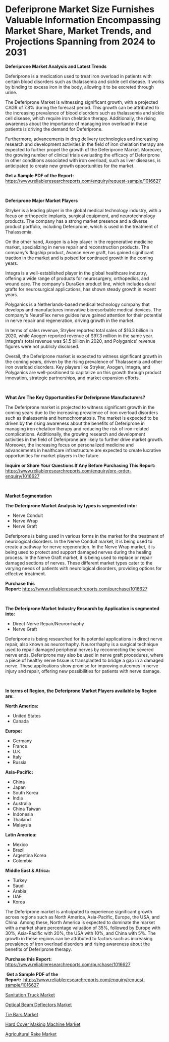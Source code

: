 <p><h1>Deferiprone Market Size Furnishes Valuable Information Encompassing Market Share, Market Trends, and Projections Spanning from 2024 to 2031</h1></p><p><strong>Deferiprone Market Analysis and Latest Trends</strong></p>
<p><p>Deferiprone is a medication used to treat iron overload in patients with certain blood disorders such as thalassemia and sickle cell disease. It works by binding to excess iron in the body, allowing it to be excreted through urine.</p><p>The Deferiprone Market is witnessing significant growth, with a projected CAGR of 7.8% during the forecast period. This growth can be attributed to the increasing prevalence of blood disorders such as thalassemia and sickle cell disease, which require iron chelation therapy. Additionally, the rising awareness about the importance of managing iron overload in these patients is driving the demand for Deferiprone.</p><p>Furthermore, advancements in drug delivery technologies and increasing research and development activities in the field of iron chelation therapy are expected to further propel the growth of the Deferiprone Market. Moreover, the growing number of clinical trials evaluating the efficacy of Deferiprone in other conditions associated with iron overload, such as liver diseases, is anticipated to create new growth opportunities for the market.</p></p>
<p><strong>Get a Sample PDF of the Report:&nbsp;</strong> <a href="https://www.reliableresearchreports.com/enquiry/request-sample/1016627">https://www.reliableresearchreports.com/enquiry/request-sample/1016627</a></p>
<p>&nbsp;</p>
<p><strong>Deferiprone Major Market Players</strong></p>
<p><p>Stryker is a leading player in the global medical technology industry, with a focus on orthopedic implants, surgical equipment, and neurotechnology products. The company has a strong market presence and a diverse product portfolio, including Deferiprone, which is used in the treatment of Thalassemia.</p><p>On the other hand, Axogen is a key player in the regenerative medicine market, specializing in nerve repair and reconstruction products. The company's flagship product, Avance nerve graft, has gained significant traction in the market and is poised for continued growth in the coming years.</p><p>Integra is a well-established player in the global healthcare industry, offering a wide range of products for neurosurgery, orthopedics, and wound care. The company's DuraGen product line, which includes dural grafts for neurosurgical applications, has shown steady growth in recent years.</p><p>Polyganics is a Netherlands-based medical technology company that develops and manufactures innovative bioresorbable medical devices. The company's NeuroFlex nerve guides have gained attention for their potential in nerve repair and regeneration, driving growth in the market.</p><p>In terms of sales revenue, Stryker reported total sales of $16.3 billion in 2020, while Axogen reported revenue of $97.3 million in the same year. Integra's total revenue was $1.5 billion in 2020, and Polyganics' revenue figures were not publicly disclosed.</p><p>Overall, the Deferiprone market is expected to witness significant growth in the coming years, driven by the rising prevalence of Thalassemia and other iron overload disorders. Key players like Stryker, Axogen, Integra, and Polyganics are well-positioned to capitalize on this growth through product innovation, strategic partnerships, and market expansion efforts.</p></p>
<p>&nbsp;</p>
<p><strong>What Are The Key Opportunities For Deferiprone Manufacturers?</strong></p>
<p><p>The Deferiprone market is projected to witness significant growth in the coming years due to the increasing prevalence of iron overload disorders such as thalassemia and hemochromatosis. The market is expected to be driven by the rising awareness about the benefits of Deferiprone in managing iron chelation therapy and reducing the risk of iron-related complications. Additionally, the growing research and development activities in the field of Deferiprone are likely to further drive market growth. Moreover, the increasing focus on personalized medicine and advancements in healthcare infrastructure are expected to create lucrative opportunities for market players in the future.</p></p>
<p><strong>Inquire or Share Your Questions If Any Before Purchasing This Report:</strong> <a href="https://www.reliableresearchreports.com/enquiry/pre-order-enquiry/1016627">https://www.reliableresearchreports.com/enquiry/pre-order-enquiry/1016627</a></p>
<p>&nbsp;</p>
<p><strong>Market Segmentation</strong></p>
<p><strong>The Deferiprone Market Analysis by types is segmented into:</strong></p>
<p><ul><li>Nerve Conduit</li><li>Nerve Wrap</li><li>Nerve Graft</li></ul></p>
<p><p>Deferiprone is being used in various forms in the market for the treatment of neurological disorders. In the Nerve Conduit market, it is being used to create a pathway for nerve regeneration. In the Nerve Wrap market, it is being used to protect and support damaged nerves during the healing process. In the Nerve Graft market, it is being used to replace or repair damaged sections of nerves. These different market types cater to the varying needs of patients with neurological disorders, providing options for effective treatment.</p></p>
<p><strong>Purchase this Report:&nbsp;</strong><a href="https://www.reliableresearchreports.com/purchase/1016627">https://www.reliableresearchreports.com/purchase/1016627</a></p>
<p>&nbsp;</p>
<p><strong>The Deferiprone Market Industry Research by Application is segmented into:</strong></p>
<p><ul><li>Direct Nerve Repair/Neurorrhaphy</li><li>Nerve Graft</li></ul></p>
<p><p>Deferiprone is being researched for its potential applications in direct nerve repair, also known as neurorrhaphy. Neurorrhaphy is a surgical technique used to repair damaged peripheral nerves by reconnecting the severed nerve ends. Deferiprone may also be used in nerve graft procedures, where a piece of healthy nerve tissue is transplanted to bridge a gap in a damaged nerve. These applications show promise for improving outcomes in nerve injury and repair, offering new possibilities for patients with nerve damage.</p></p>
<p>&nbsp;</p>
<p><strong>In terms of Region, the Deferiprone Market Players available by Region are:</strong></p>
<p>
    <p> <strong> North America: </strong>
        <ul>
            <li>United States</li>
            <li>Canada</li>
        </ul>
        </p> 
    <p> <strong> Europe: </strong>
        <ul>
            <li>Germany</li>
            <li>France</li>
            <li>U.K.</li>
            <li>Italy</li>
            <li>Russia</li>
        </ul>
        </p> 
    <p> <strong> Asia-Pacific: </strong>
        <ul>
            <li>China</li>
            <li>Japan</li>
            <li>South Korea</li>
            <li>India</li>
            <li>Australia</li>
            <li>China Taiwan</li>
            <li>Indonesia</li>
            <li>Thailand</li>
            <li>Malaysia</li>
        </ul>
        </p> 
    <p> <strong> Latin America: </strong>
        <ul>
            <li>Mexico</li>
            <li>Brazil</li>
            <li>Argentina Korea</li>
            <li>Colombia</li>
        </ul>
        </p> 
    <p> <strong> Middle East & Africa: </strong>
        <ul>
            <li>Turkey</li>
            <li>Saudi</li>
            <li>Arabia</li>
            <li>UAE</li>
            <li>Korea</li>
        </ul>
    </p>
    </p>
<p><p>The Deferiprone market is anticipated to experience significant growth across regions such as North America, Asia-Pacific, Europe, the USA, and China. Among these, North America is expected to dominate the market with a market share percentage valuation of 35%, followed by Europe with 30%, Asia-Pacific with 20%, the USA with 10%, and China with 5%. The growth in these regions can be attributed to factors such as increasing prevalence of iron overload disorders and rising awareness about the benefits of Deferiprone therapy.</p></p>
<p><strong>Purchase this Report: </strong><a href="https://www.reliableresearchreports.com/purchase/1016627">https://www.reliableresearchreports.com/purchase/1016627</a></p>
<p>&nbsp;<strong>Get a Sample PDF of the Report:&nbsp;&nbsp;</strong><a href="https://www.reliableresearchreports.com/enquiry/request-sample/1016627">https://www.reliableresearchreports.com/enquiry/request-sample/1016627</a></p>
<p><strong></strong></p>
<p><p><a href="https://medium.com/@v8581137/sanitation-truck-market-analysis-its-cagr-market-segmentation-and-global-industry-overview-8f31ce41b1fd">Sanitation Truck Market</a></p><p><a href="https://medium.com/@santosh.reportprime/optical-beam-deflectors-market-comprehensive-assessment-by-type-application-and-geography-854cf3fa5652">Optical Beam Deflectors Market</a></p><p><a href="https://medium.com/@santosh.reportprime/tie-bars-market-size-market-outlook-and-market-forecast-2024-to-2031-ac0db244a8a7">Tie Bars Market</a></p><p><a href="https://medium.com/@santosh.reportprime/hard-cover-making-machine-market-research-report-its-history-and-forecast-2024-to-2031-c8b27c28b280">Hard Cover Making Machine Market</a></p><p><a href="https://medium.com/@v8581137/agricultural-rake-market-size-and-market-trends-complete-industry-overview-2024-to-2031-c94d3b5e4305">Agricultural Rake Market</a></p></p>